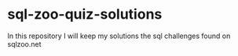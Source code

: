 # sql-zoo-quiz-solutions
In this repository I will keep my solutions the sql challenges found on sqlzoo.net
